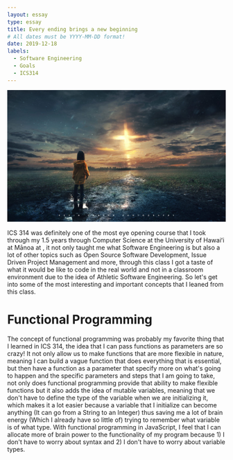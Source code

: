 ```yaml
---
layout: essay
type: essay
title: Every ending brings a new beginning
# All dates must be YYYY-MM-DD format!
date: 2019-12-18
labels:
  - Software Engineering
  - Goals
  - ICS314
---
```


<img class="ui image" src="../images/Journey.jpeg">

ICS 314 was definitely one of the most eye opening course that I took through my 1.5 years through Computer Science at the University of Hawaiʻi at Mānoa at , it not only taught me what Software Engineering is but also a lot of other topics such as Open Source Software Development, Issue Driven Project Management and more, through this class I got a taste of what it would be like to code in the real world and not in a classroom environment due to the idea of Athletic Software Engineering. So let's get into some of the most interesting and important concepts that I leaned from this class.

# Functional Programming
The concept of functional programming was probably my favorite thing that I learned in ICS 314, the idea that I can pass functions as parameters are so crazy! It not only allow us to make functions that are more flexible in nature, meaning I can build a vague function that does everything that is essential, but then have a function as a parameter that specify more on what's going to happen and the specific parameters and steps that I am going to take, not only does functional programming provide that ability to make flexible functions but it also adds the idea of mutable variables, meaning that we don't have to define the type of the variable when we are initializing it, which makes it a lot easier because a variable that I initialize can become anything (It can go from a String to an Integer) thus saving me a lot of brain energy (Which I already have so little of) trying to remember what variable is of what type. With functional programming in JavaScript, I feel that I can allocate more of brain power to the functionality of my program because 1) I don't have to worry about syntax and 2) I don't have to worry about variable types.



